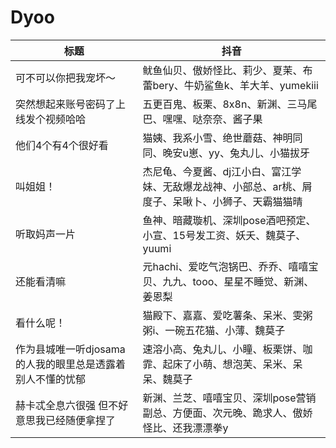 # Dyoo
标题|抖音
-|-
可不可以你把我宠坏～|鱿鱼仙贝、傲娇怪比、莉少、夏茉、布蕾bery、牛奶鲨鱼k、羊大羊、yumekiii
突然想起来账号密码了上线发个视频哈哈|五更百鬼、板栗、8x8n、新渊、三马尾巴、嘿嘿、哒奈奈、酱子果
他们4个有4个很好看|猫姨、我系小雪、绝世蘑菇、神明同同、晚安u崽、yy、兔丸儿、小猫拔牙
叫姐姐！|杰尼龟、今夏酱、dj江小白、富江学妹、无敌爆龙战神、小部总、ar桃、屑度子、呆啾卜、小狮子、天霸猫猫晴
听取妈声一片|鱼神、暗藏璇机、深圳pose酒吧预定、小宣、15号发工资、妖夭、魏莫子、yuumi
还能看清嘛|元hachi、爱吃气泡锅巴、乔乔、嘻嘻宝贝、九九、tooo、星星不睡觉、新渊、姜恩梨
看什么呢！|猫殿下、嘉嘉、爱吃薯条、呆米、雯粥粥i、一碗五花猫、小薄、魏莫子
作为县城唯一听djosama的人我的眼里总是透露着别人不懂的忧郁|速溶小高、兔丸儿、小瞳、板栗饼、咖霏、起床了小萌、想泡芙、呆米、呆呆、魏莫子
赫卡忒全息六很强 但不好意思我已经随便拿捏了|新渊、兰芝、嘻嘻宝贝、深圳pose营销副总、方便面、次元晚、跪求人、傲娇怪比、还我漂漂拳y